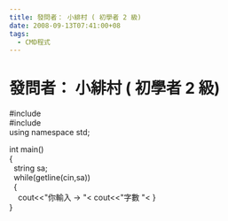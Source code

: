 ```yaml
---
title: 發問者： 小緋村 ( 初學者 2 級)
date: 2008-09-13T07:41:00+08
tags:
  - CMD程式
---
```

# 發問者： 小緋村 ( 初學者 2 級)

#include  
#include  
using namespace std;  
  
int main()  
{  
  string sa;  
  while(getline(cin,sa))  
  {  
    cout<<"你輸入 -> "< cout<<"字數 "< }  
}